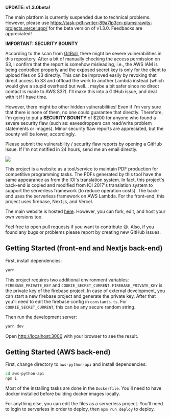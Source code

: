 **UPDATE: v1.3.0beta!**

The main platform is currently suspended due to technical problems. However, please use https://task-pdf-writer-89a7lp3cn-plumsirawits-projects.vercel.app/ for the beta version of v1.3.0. Feedbacks are appreciated!

**IMPORTANT: SECURITY BOUNTY**

According to the scan from [GitRoll](https://gitroll.io/result/repo/TWYT9Bb9YC0hyD57q1Xa), there might be severe vulnerabilities in this repository. After a bit of manually checking the access permission on S3, I confirm that the report is somehow misleading, i.e., the AWS IAM is being controlled properly and the exposed secret key is only for the client to upload files on S3 directly. This can be improved easily by revoking that direct access to S3 and offload the work to another Lambda instead (which would give a stupid overhead but well... maybe a bit safer since no direct contact is made to AWS S3?). I'll make this into a GitHub issue, and deal with it if I have time.

However, there might be other hidden vulnerabilities! Even if I'm very sure that there is none of them, no one could guarantee that directly. Therefore, I'm going to put a **SECURITY BOUNTY** of $200 for anyone who found a severe security flaw (such as: eavesdroppers can read/write problem statements or images). Minor security flaw reports are appreciated, but the bounty will be lower, accordingly.

Please submit the vulnerability / security flaw reports by opening a GitHub Issue. If I'm not notified in 24 hours, send me an email directly.

![](https://raw.githubusercontent.com/plumsirawit/task-pdf-writer/main/public/task-pdf-writer-banner.svg)

This project is a website as a tool/service to maintain PDF production for competitive programming tasks. The PDFs generated by this tool have the same appearance as from the IOI's translation system. In fact, this project's back-end is copied and modified from IOI 2017's translation system to support the serverless framework (to reduce operation costs). The back-end uses the serverless framework on AWS Lambda. For the front-end, this project uses firebase, Next.js, and Vercel.

The main website is hosted [here](https://pdf.graders.me/). However, you can fork, edit, and host your own versions too.

Feel free to open pull requests if you want to contribute 😃. Also, if you found any bugs or problems please report by creating new GitHub issues.

## Getting Started (front-end and Nextjs back-end)

First, install dependencies:

```bash
yarn
```

This project requires two additional environment variables: `FIREBASE_PRIVATE_KEY` and `COOKIE_SECRET_CURRENT`. `FIREBASE_PRIVATE_KEY` is the private key of the firebase project. In case of external development, you can start a new firebase project and generate the private key. After that you'll need to edit the firebase config in `constants.ts`. For `COOKIE_SECRET_CURRENT`, this can be any secure random string.

Then run the development server:

```bash
yarn dev
```

Open [http://localhost:3000](http://localhost:3000) with your browser to see the result.

## Getting Started (AWS back-end)

First, change directory to `aws-python-api` and install dependencies:

```bash
cd aws-python-api
npm i
```

Most of the installing tasks are done in the `Dockerfile`. You'll need to have docker installed before building docker images locally.

For anything else, you can edit the files as a serverless project. You'll need to login to serverless in order to deploy, then `npm run deploy` to deploy.
